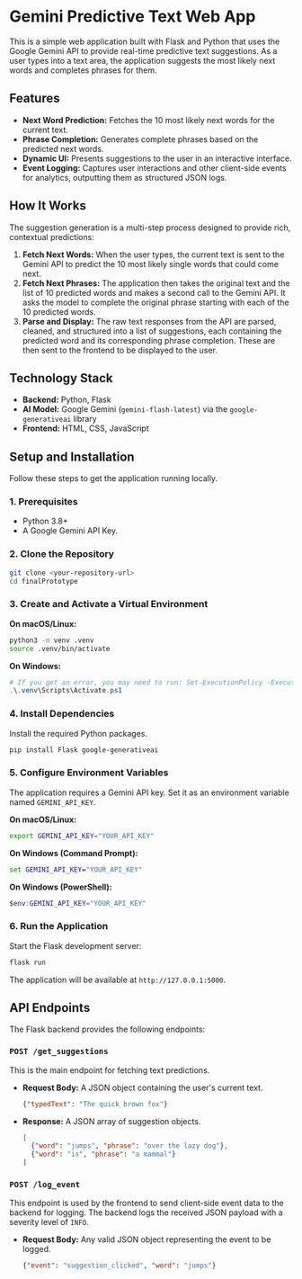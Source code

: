 # Gemini Predictive Text Web App

This is a simple web application built with Flask and Python that uses the Google Gemini API to provide real-time predictive text suggestions. As a user types into a text area, the application suggests the most likely next words and completes phrases for them.

## Features

- **Next Word Prediction:** Fetches the 10 most likely next words for the current text.
- **Phrase Completion:** Generates complete phrases based on the predicted next words.
- **Dynamic UI:** Presents suggestions to the user in an interactive interface.
- **Event Logging:** Captures user interactions and other client-side events for analytics, outputting them as structured JSON logs.

## How It Works

The suggestion generation is a multi-step process designed to provide rich, contextual predictions:

1.  **Fetch Next Words:** When the user types, the current text is sent to the Gemini API to predict the 10 most likely single words that could come next.
2.  **Fetch Next Phrases:** The application then takes the original text and the list of 10 predicted words and makes a second call to the Gemini API. It asks the model to complete the original phrase starting with each of the 10 predicted words.
3.  **Parse and Display:** The raw text responses from the API are parsed, cleaned, and structured into a list of suggestions, each containing the predicted word and its corresponding phrase completion. These are then sent to the frontend to be displayed to the user.

## Technology Stack

- **Backend:** Python, Flask
- **AI Model:** Google Gemini (`gemini-flash-latest`) via the `google-generativeai` library
- **Frontend:** HTML, CSS, JavaScript

## Setup and Installation

Follow these steps to get the application running locally.

### 1. Prerequisites

- Python 3.8+
- A Google Gemini API Key.

### 2. Clone the Repository

```bash
git clone <your-repository-url>
cd finalPrototype
```

### 3. Create and Activate a Virtual Environment

**On macOS/Linux:**
```bash
python3 -m venv .venv
source .venv/bin/activate
```

**On Windows:**
```powershell
# If you get an error, you may need to run: Set-ExecutionPolicy -ExecutionPolicy RemoteSigned -Scope CurrentUser
.\.venv\Scripts\Activate.ps1
```

### 4. Install Dependencies

Install the required Python packages.

```bash
pip install Flask google-generativeai
```

### 5. Configure Environment Variables

The application requires a Gemini API key. Set it as an environment variable named `GEMINI_API_KEY`.

**On macOS/Linux:**
```bash
export GEMINI_API_KEY="YOUR_API_KEY"
```

**On Windows (Command Prompt):**
```cmd
set GEMINI_API_KEY="YOUR_API_KEY"
```

**On Windows (PowerShell):**
```powershell
$env:GEMINI_API_KEY="YOUR_API_KEY"
```

### 6. Run the Application

Start the Flask development server:

```bash
flask run
```

The application will be available at `http://127.0.0.1:5000`.

## API Endpoints

The Flask backend provides the following endpoints:

### `POST /get_suggestions`

This is the main endpoint for fetching text predictions.

- **Request Body:** A JSON object containing the user's current text.
  ```json
  {"typedText": "The quick brown fox"}
  ```
- **Response:** A JSON array of suggestion objects.
  ```json
  [
    {"word": "jumps", "phrase": "over the lazy dog"},
    {"word": "is", "phrase": "a mammal"}
  ]
  ```

### `POST /log_event`

This endpoint is used by the frontend to send client-side event data to the backend for logging. The backend logs the received JSON payload with a severity level of `INFO`.

- **Request Body:** Any valid JSON object representing the event to be logged.
  ```json
  {"event": "suggestion_clicked", "word": "jumps"}
  ```
